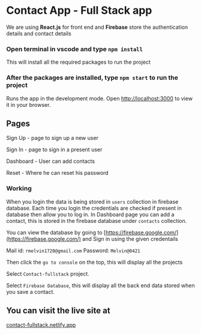 # Contact App - Full Stack app

We are using **React.js** for front end and **Firebase** store the authentication details and contact details

### Open terminal in vscode and type `npm install`

This will install all the required packages to run the project

### After the packages are installed, type `npm start` to run the project

Runs the app in the development mode.
Open [http://localhost:3000](http://localhost:3000) to view it in your browser.

## Pages

Sign Up - page to sign up a new user

Sign In - page to sign in a present user

Dashboard - User can add contacts

Reset - Where he can reset his password


### Working

When you login the data is being stored in `users` collection in firebase database.
Each time you login the credentials are checked if present in database then allow you to log in.
In Dashboard page you can add a contact, this is stored in the firebase database under `contacts` collection.

You can view the database by going to [https://firebase.google.com/](https://firebase.google.com/) and Sign in using the given credentails 

Mail id: `rmelvin1720@gmail.com`
Password: `Melvin@0421`

Then click the `go to console` on the top, this will display all the projects

Select `Contact-fullstack` project.

Select `Firebase Database`, this will display all the back end data stored when you save a contact.

## You can visit the live site at 

[contact-fullstack.netlify.app](contact-fullstack.netlify.app)

